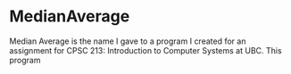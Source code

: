 # MedianAverage

Median Average is the name I gave to a program I created for an assignment for CPSC 213: Introduction to Computer Systems at UBC. This program
